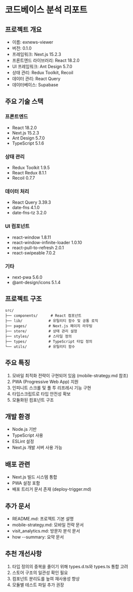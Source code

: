 # 코드베이스 분석 리포트

## 프로젝트 개요
- 이름: exnews-viewer
- 버전: 0.1.0
- 프레임워크: Next.js 15.2.3
- 프론트엔드 라이브러리: React 18.2.0
- UI 프레임워크: Ant Design 5.7.0
- 상태 관리: Redux Toolkit, Recoil
- 데이터 관리: React Query
- 데이터베이스: Supabase

## 주요 기술 스택
### 프론트엔드
- React 18.2.0
- Next.js 15.2.3
- Ant Design 5.7.0
- TypeScript 5.1.6

### 상태 관리
- Redux Toolkit 1.9.5
- React Redux 8.1.1
- Recoil 0.7.7

### 데이터 처리
- React Query 3.39.3
- date-fns 4.1.0
- date-fns-tz 3.2.0

### UI 컴포넌트
- react-window 1.8.11
- react-window-infinite-loader 1.0.10
- react-pull-to-refresh 2.0.1
- react-swipeable 7.0.2

### 기타
- next-pwa 5.6.0
- @ant-design/icons 5.1.4

## 프로젝트 구조
```
src/
├── components/      # React 컴포넌트
├── lib/            # 유틸리티 함수 및 공통 로직
├── pages/          # Next.js 페이지 라우팅
├── store/          # 상태 관리 설정
├── styles/         # 스타일 정의
├── types/          # TypeScript 타입 정의
└── utils/          # 유틸리티 함수
```

## 주요 특징
1. 모바일 최적화 전략이 구현되어 있음 (mobile-strategy.md 참조)
2. PWA (Progressive Web App) 지원
3. 인피니트 스크롤 및 풀 투 리프레시 기능 구현
4. 타입스크립트로 타입 안전성 확보
5. 모듈화된 컴포넌트 구조

## 개발 환경
- Node.js 기반
- TypeScript 사용
- ESLint 설정
- Next.js 개발 서버 사용 가능

## 배포 관련
- Next.js 빌드 시스템 통합
- PWA 설정 포함
- 배포 트리거 문서 존재 (deploy-trigger.md)

## 추가 문서
- README.md: 프로젝트 기본 설명
- mobile-strategy.md: 모바일 전략 문서
- visit_analytics.md: 방문자 분석 문서
- how --summary: 요약 문서

## 추천 개선사항
1. 타입 정의의 중복을 줄이기 위해 types.d.ts와 types.ts 통합 고려
2. 스토어 구조의 일관성 확인 필요
3. 컴포넌트 분리도를 높여 재사용성 향상
4. 모듈별 테스트 파일 추가 권장
